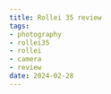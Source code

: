```yaml
---
title: Rollei 35 review
tags:
- photography
- rollei35
- rollei
- camera
- review
date: 2024-02-28
---
```



